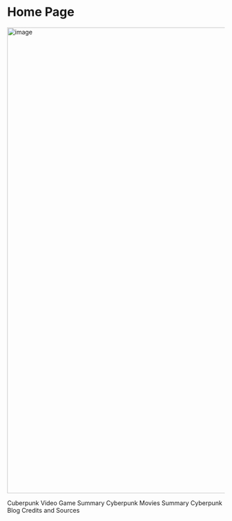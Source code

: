 # Home Page


<img width="1080" alt="image" src="https://user-images.githubusercontent.com/92458635/140184051-b4e96318-a92e-4b97-9db0-e6ef976b31c6.png">

Cuberpunk Video Game Summary
Cyberpunk Movies Summary
Cyberpunk Blog
Credits and Sources
